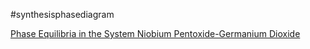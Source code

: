 #synthesisphasediagram


[Phase Equilibria in the System Niobium Pentoxide-Germanium Dioxide](https://www.ncbi.nlm.nih.gov/pmc/articles/PMC6658555/)

